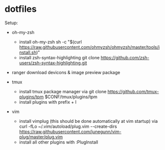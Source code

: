 # dotfiles

Setup:
   
* oh-my-zsh
    * install oh-my-zsh 
        sh -c "$(curl https://raw.githubusercontent.com/ohmyzsh/ohmyzsh/master/tools/install.sh)"
    * install zsh-syntax-highlighting
        git clone https://github.com/zsh-users/zsh-syntax-highlighting.git
    
* ranger
    download devicons & image preview package

* tmux
    * install tmux package manager via
        git clone https://github.com/tmux-plugins/tpm $CONF/tmux/plugins/tpm
    * install plugins with 
        prefix + I
    
* vim
    * install vimplug (this should be done automatically at vim startup) via
        curl -fLo ~/.vim/autoload/plug.vim --create-dirs \
        https://raw.githubusercontent.com/junegunn/vim-plug/master/plug.vim
    * install all other plugins with
        :PlugInstall 
